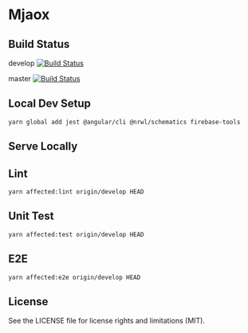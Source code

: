 # Mjaox

## Build Status

develop
[![Build Status](https://travis-ci.com/frgul006/mjaox.svg?branch=develop)](https://travis-ci.com/frgul006/mjaox)

master
[![Build Status](https://travis-ci.com/frgul006/mjaox.svg?branch=master)](https://travis-ci.com/frgul006/mjaox)

## Local Dev Setup

```node
yarn global add jest @angular/cli @nrwl/schematics firebase-tools
```

## Serve Locally

## Lint

```node
yarn affected:lint origin/develop HEAD
```

## Unit Test

```node
yarn affected:test origin/develop HEAD
```

## E2E

```node
yarn affected:e2e origin/develop HEAD
```

## License

See the LICENSE file for license rights and limitations (MIT).

